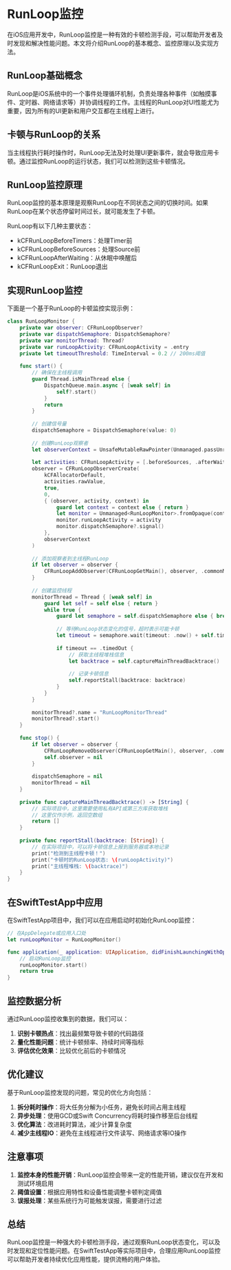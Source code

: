 # RunLoop监控

在iOS应用开发中，RunLoop监控是一种有效的卡顿检测手段，可以帮助开发者及时发现和解决性能问题。本文将介绍RunLoop的基本概念、监控原理以及实现方法。

## RunLoop基础概念

RunLoop是iOS系统中的一个事件处理循环机制，负责处理各种事件（如触摸事件、定时器、网络请求等）并协调线程的工作。主线程的RunLoop对UI性能尤为重要，因为所有的UI更新和用户交互都在主线程上进行。

## 卡顿与RunLoop的关系

当主线程执行耗时操作时，RunLoop无法及时处理UI更新事件，就会导致应用卡顿。通过监控RunLoop的运行状态，我们可以检测到这些卡顿情况。

## RunLoop监控原理

RunLoop监控的基本原理是观察RunLoop在不同状态之间的切换时间。如果RunLoop在某个状态停留时间过长，就可能发生了卡顿。

RunLoop有以下几种主要状态：

- kCFRunLoopBeforeTimers：处理Timer前
- kCFRunLoopBeforeSources：处理Source前
- kCFRunLoopAfterWaiting：从休眠中唤醒后
- kCFRunLoopExit：RunLoop退出

## 实现RunLoop监控

下面是一个基于RunLoop的卡顿监控实现示例：

```swift
class RunLoopMonitor {
    private var observer: CFRunLoopObserver?
    private var dispatchSemaphore: DispatchSemaphore?
    private var monitorThread: Thread?
    private var runLoopActivity: CFRunLoopActivity = .entry
    private let timeoutThreshold: TimeInterval = 0.2 // 200ms阈值
    
    func start() {
        // 确保在主线程调用
        guard Thread.isMainThread else {
            DispatchQueue.main.async { [weak self] in
                self?.start()
            }
            return
        }
        
        // 创建信号量
        dispatchSemaphore = DispatchSemaphore(value: 0)
        
        // 创建RunLoop观察者
        let observerContext = UnsafeMutableRawPointer(Unmanaged.passUnretained(self).toOpaque())
        
        let activities: CFRunLoopActivity = [.beforeSources, .afterWaiting]
        observer = CFRunLoopObserverCreate(
            kCFAllocatorDefault,
            activities.rawValue,
            true,
            0,
            { (observer, activity, context) in
                guard let context = context else { return }
                let monitor = Unmanaged<RunLoopMonitor>.fromOpaque(context).takeUnretainedValue()
                monitor.runLoopActivity = activity
                monitor.dispatchSemaphore?.signal()
            },
            observerContext
        )
        
        // 添加观察者到主线程RunLoop
        if let observer = observer {
            CFRunLoopAddObserver(CFRunLoopGetMain(), observer, .commonModes)
        }
        
        // 创建监控线程
        monitorThread = Thread { [weak self] in
            guard let self = self else { return }
            while true {
                guard let semaphore = self.dispatchSemaphore else { break }
                
                // 等待RunLoop状态变化的信号，超时表示可能卡顿
                let timeout = semaphore.wait(timeout: .now() + self.timeoutThreshold)
                
                if timeout == .timedOut {
                    // 获取主线程堆栈信息
                    let backtrace = self.captureMainThreadBacktrace()
                    
                    // 记录卡顿信息
                    self.reportStall(backtrace: backtrace)
                }
            }
        }
        
        monitorThread?.name = "RunLoopMonitorThread"
        monitorThread?.start()
    }
    
    func stop() {
        if let observer = observer {
            CFRunLoopRemoveObserver(CFRunLoopGetMain(), observer, .commonModes)
            self.observer = nil
        }
        
        dispatchSemaphore = nil
        monitorThread = nil
    }
    
    private func captureMainThreadBacktrace() -> [String] {
        // 实际项目中，这里需要使用私有API或第三方库获取堆栈
        // 这里仅作示例，返回空数组
        return []
    }
    
    private func reportStall(backtrace: [String]) {
        // 在实际项目中，可以将卡顿信息上报到服务器或本地记录
        print("检测到主线程卡顿！")
        print("卡顿时的RunLoop状态: \(runLoopActivity)")
        print("主线程堆栈: \(backtrace)")
    }
}
```

## 在SwiftTestApp中应用

在SwiftTestApp项目中，我们可以在应用启动时初始化RunLoop监控：

```swift
// 在AppDelegate或应用入口处
let runLoopMonitor = RunLoopMonitor()

func application(_ application: UIApplication, didFinishLaunchingWithOptions launchOptions: [UIApplication.LaunchOptionsKey: Any]?) -> Bool {
    // 启动RunLoop监控
    runLoopMonitor.start()
    return true
}
```

## 监控数据分析

通过RunLoop监控收集到的数据，我们可以：

1. **识别卡顿热点**：找出最频繁导致卡顿的代码路径
2. **量化性能问题**：统计卡顿频率、持续时间等指标
3. **评估优化效果**：比较优化前后的卡顿情况

## 优化建议

基于RunLoop监控发现的问题，常见的优化方向包括：

1. **拆分耗时操作**：将大任务分解为小任务，避免长时间占用主线程
2. **异步处理**：使用GCD或Swift Concurrency将耗时操作移至后台线程
3. **优化算法**：改进耗时算法，减少计算复杂度
4. **减少主线程IO**：避免在主线程进行文件读写、网络请求等IO操作

## 注意事项

1. **监控本身的性能开销**：RunLoop监控会带来一定的性能开销，建议仅在开发和测试环境启用
2. **阈值设置**：根据应用特性和设备性能调整卡顿判定阈值
3. **误报处理**：某些系统行为可能触发误报，需要进行过滤

## 总结

RunLoop监控是一种强大的卡顿检测手段，通过观察RunLoop状态变化，可以及时发现和定位性能问题。在SwiftTestApp等实际项目中，合理应用RunLoop监控可以帮助开发者持续优化应用性能，提供流畅的用户体验。
